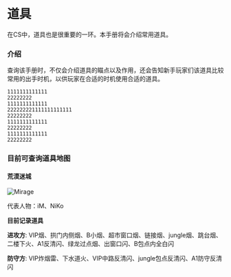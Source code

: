 # 道具

在CS中，道具也是很重要的一环。本手册将会介绍常用道具。

### 介绍

查询该手册时，不仅会介绍道具的瞄点以及作用，还会告知新手玩家们该道具比较常用的出手时机，以供玩家在合适的时机使用合适的道具。

```
1111111111111
22222222
1111111111111
222222221111111111111
22222222
1111111111111
22222222
1111111111111
22222222
```

### 目前可查询道具地图

#### 荒漠迷城

![Mirage](mirage.png)

代表人物：iM、NiKo

**目前记录道具**

**进攻方**: VIP烟、拱门内侧烟、B小烟、超市窗口烟、链接烟、jungle烟、跳台烟、二楼下火、A1反清闪、绿龙过点烟、出窗口闪、B包点内全白闪

**防守方**: VIP炸烟雷、下水道火、VIP中路反清闪、jungle包点反清闪、A1防守反清闪